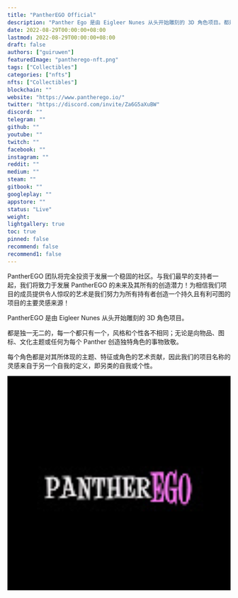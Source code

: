 ```yaml
---
title: "PantherEGO Official"
description: "Panther Ego 是由 Eigleer Nunes 从头开始雕刻的 3D 角色项目。都是独一无二的"
date: 2022-08-29T00:00:00+08:00
lastmod: 2022-08-29T00:00:00+08:00
draft: false
authors: ["guiruwen"]
featuredImage: "pantherego-nft.png"
tags: ["Collectibles"]
categories: ["nfts"]
nfts: ["Collectibles"]
blockchain: ""
website: "https://www.pantherego.io/"
twitter: "https://discord.com/invite/Za6G5aXuBW"
discord: ""
telegram: ""
github: ""
youtube: ""
twitch: ""
facebook: ""
instagram: ""
reddit: ""
medium: ""
steam: ""
gitbook: ""
googleplay: ""
appstore: ""
status: "Live"
weight: 
lightgallery: true
toc: true
pinned: false
recommend: false
recommend1: false
---
```

PantherEGO 团队将完全投资于发展一个稳固的社区。与我们最早的支持者一起，我们将致力于发展 PantherEGO 的未来及其所有的创造潜力！为相信我们项目的成员提供令人惊叹的艺术是我们努力为所有持有者创造一个持久且有利可图的项目的主要灵感来源！

PantherEGO 是由 Eigleer Nunes 从头开始雕刻的 3D 角色项目。

都是独一无二的，每一个都只有一个，风格和个性各不相同；无论是向物品、图标、文化主题或任何为每个 Panther 创造独特角色的事物致敬。

每个角色都是对其所体现的主题、特征或角色的艺术贡献，因此我们的项目名称的灵感来自于另一个自我的定义，即另类的自我或个性。

![nft](01.png)